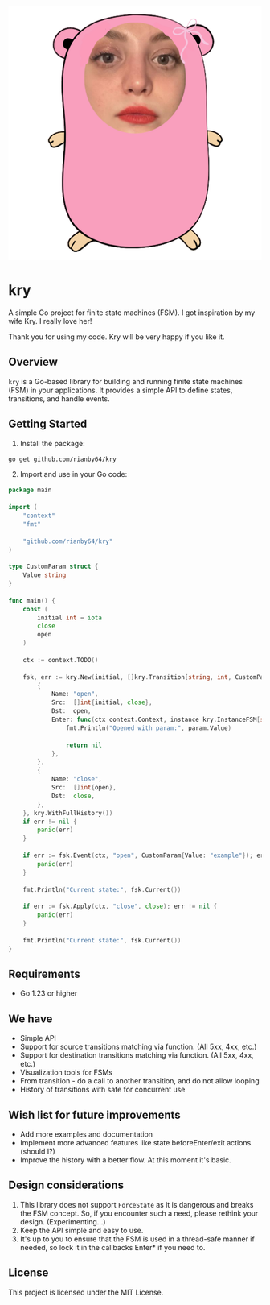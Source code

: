 <div style="text-align:center"><img src="https://github.com/rianby64/kry/blob/main/icon.png?raw=true" /></div>

# kry

A simple Go project for finite state machines (FSM). I got inspiration by my wife Kry. I really love her!

Thank you for using my code. Kry will be very happy if you like it.

## Overview

`kry` is a Go-based library for building and running finite state machines (FSM) in your applications. It provides a simple API to define states, transitions, and handle events.

## Getting Started

1. Install the package:

```sh
go get github.com/rianby64/kry
```

2. Import and use in your Go code:

```go
package main

import (
	"context"
	"fmt"

	"github.com/rianby64/kry"
)

type CustomParam struct {
	Value string
}

func main() {
	const (
		initial int = iota
		close
		open
	)

	ctx := context.TODO()

	fsk, err := kry.New(initial, []kry.Transition[string, int, CustomParam]{
		{
			Name: "open",
			Src:  []int{initial, close},
			Dst:  open,
			Enter: func(ctx context.Context, instance kry.InstanceFSM[string, int, CustomParam], param CustomParam) error {
				fmt.Println("Opened with param:", param.Value)

				return nil
			},
		},
		{
			Name: "close",
			Src:  []int{open},
			Dst:  close,
		},
	}, kry.WithFullHistory())
	if err != nil {
		panic(err)
	}

	if err := fsk.Event(ctx, "open", CustomParam{Value: "example"}); err != nil {
		panic(err)
	}

	fmt.Println("Current state:", fsk.Current())

	if err := fsk.Apply(ctx, "close", close); err != nil {
		panic(err)
	}

	fmt.Println("Current state:", fsk.Current())
}
```

## Requirements

- Go 1.23 or higher

## We have

- Simple API
- Support for source transitions matching via function. (All 5xx, 4xx, etc.)
- Support for destination transitions matching via function. (All 5xx, 4xx, etc.)
- Visualization tools for FSMs
- From transition - do a call to another transition, and do not allow looping
- History of transitions with safe for concurrent use

## Wish list for future improvements

- Add more examples and documentation
- Implement more advanced features like state beforeEnter/exit actions. (should I?)
- Improve the history with a better flow. At this moment it's basic.

## Design considerations

1. This library does not support `ForceState` as it is dangerous and breaks the FSM concept.
   So, if you encounter such a need, please rethink your design. (Experimenting...)
2. Keep the API simple and easy to use.
3. It's up to you to ensure that the FSM is used in a thread-safe manner if needed,
   so lock it in the callbacks Enter* if you need to.

## License

This project is licensed under the MIT License.

